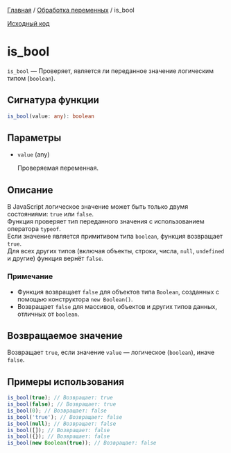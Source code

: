 [Главная](../../README.md) / [Обработка переменных](../variables.md) / is_bool

[Исходный код](../../src/variables/is_bool.mjs)

# is_bool

`is_bool` &mdash; Проверяет, является ли переданное значение логическим типом (`boolean`).

## Сигнатура функции

```ts
is_bool(value: any): boolean
```

## Параметры

-   `value` (any)

    Проверяемая переменная.

## Описание

В JavaScript логическое значение может быть только двумя состояниями: `true` или `false`.  
Функция проверяет тип переданного значения с использованием оператора `typeof`.  
Если значение является примитивом типа `boolean`, функция возвращает `true`.  
Для всех других типов (включая объекты, строки, числа, `null`, `undefined` и другие) функция вернёт
`false`.

### Примечание

-   Функция возвращает `false` для объектов типа `Boolean`, созданных с помощью конструктора
    `new Boolean()`.
-   Возвращает `false` для массивов, объектов и других типов данных, отличных от `boolean`.

## Возвращаемое значение

Возвращает `true`, если значение `value` — логическое (`boolean`), иначе `false`.

## Примеры использования

```js
is_bool(true); // Возвращает: true
is_bool(false); // Возвращает: true
is_bool(0); // Возвращает: false
is_bool('true'); // Возвращает: false
is_bool(null); // Возвращает: false
is_bool([]); // Возвращает: false
is_bool({}); // Возвращает: false
is_bool(new Boolean(true)); // Возвращает: false
```
